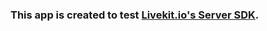 ### This app is created to test [Livekit.io's Server SDK](https://github.com/livekit/server-sdk-js). 

